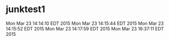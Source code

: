 # junktest1
Mon Mar 23 14:14:10 EDT 2015
Mon Mar 23 14:15:44 EDT 2015
Mon Mar 23 14:15:52 EDT 2015
Mon Mar 23 14:17:59 EDT 2015
Mon Mar 23 16:37:11 EDT 2015
